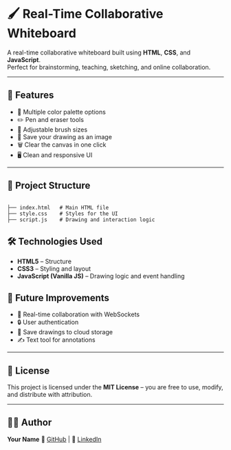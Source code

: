 # 🖌️ Real-Time Collaborative Whiteboard

A real-time collaborative whiteboard built using **HTML**, **CSS**, and **JavaScript**.  
Perfect for brainstorming, teaching, sketching, and online collaboration.

---

## 🚀 Features
- 🎨 Multiple color palette options
- ✏️ Pen and eraser tools
- 📏 Adjustable brush sizes
- 💾 Save your drawing as an image
- 🗑️ Clear the canvas in one click
- 🖥️ Clean and responsive UI

---

## 📂 Project Structure
```

├── index.html   # Main HTML file
├── style.css    # Styles for the UI
├── script.js    # Drawing and interaction logic

````
## 🛠️ Technologies Used
- **HTML5** – Structure
- **CSS3** – Styling and layout
- **JavaScript (Vanilla JS)** – Drawing logic and event handling


## 📌 Future Improvements

* 🔄 Real-time collaboration with WebSockets
* 🔒 User authentication
* 📁 Save drawings to cloud storage
* ✍️ Text tool for annotations

---

## 📜 License

This project is licensed under the **MIT License** – you are free to use, modify, and distribute with attribution.

---

## 👨‍💻 Author

**Your Name**
🔗 [GitHub]([https://github.com/your-username](https://github.com/chanduchilukoti512)) | 💼 [LinkedIn]([https://linkedin.com/in/your-profile](https://www.linkedin.com/in/chilukoti-venkata-sai-chandu/))

